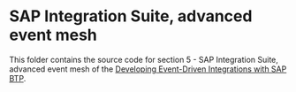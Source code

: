 # SAP Integration Suite, advanced event mesh

This folder contains the source code for section 5 - SAP Integration Suite, advanced event mesh of the [Developing Event-Driven Integrations with SAP BTP](https://www.sap-press.com/developing-event-driven-integrations-with-sap-btp_6021/).
